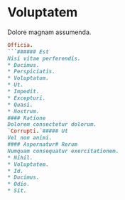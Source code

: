 # Voluptatem
Dolore magnam assumenda.
```ruby
Officia.
```###### Est
Nisi vitae perferendis.
* Ducimus. 
* Perspiciatis. 
* Voluptatum. 
* Ut. 
* Impedit. 
* Excepturi. 
* Quasi. 
* Nostrum. 
#### Ratione
Dolorem consectetur dolorum.
`Corrupti.`##### Ut
Vel non animi.
#### Aspernatur# Rerum
Numquam consequatur exercitationem.
* Nihil. 
* Voluptatem. 
* Id. 
* Ducimus. 
* Odio. 
* Sit. 
